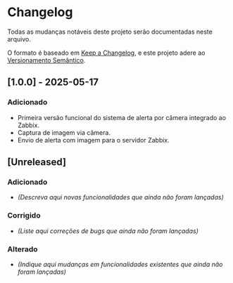 # Changelog

Todas as mudanças notáveis deste projeto serão documentadas neste arquivo.

O formato é baseado em [Keep a Changelog](https://keepachangelog.com/pt-BR/1.0.0/), e este projeto adere ao [Versionamento Semântico](https://semver.org/lang/pt-BR/).

## [1.0.0] - 2025-05-17

### Adicionado
- Primeira versão funcional do sistema de alerta por câmera integrado ao Zabbix.
- Captura de imagem via câmera.
- Envio de alerta com imagem para o servidor Zabbix.

## [Unreleased]

### Adicionado
- *(Descreva aqui novas funcionalidades que ainda não foram lançadas)*

### Corrigido
- *(Liste aqui correções de bugs que ainda não foram lançadas)*

### Alterado
- *(Indique aqui mudanças em funcionalidades existentes que ainda não foram lançadas)*
